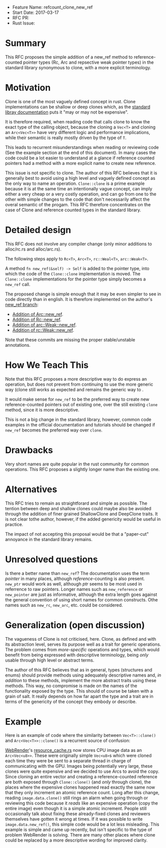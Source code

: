 - Feature Name: refcount_clone_new_ref
- Start Date: 2017-03-17
- RFC PR:
- Rust Issue:

# Summary
[summary]: #summary

This RFC proposes the simple addition of a new_ref method to reference-counted pointer types (Rc, Arc and repsective weak pointer types) in the standard library synonymous to clone, with a more explicit terminology.

# Motivation
[motivation]: #motivation

Clone is one of the most vaguely defined concept in rust. Clone implementations can be shallow or deep clones which, as the [standard libray documentation](https://doc.rust-lang.org/std/clone/trait.Clone.html) puts it "may or may not be expensive".

It is therefore required, when reading code that calls clone to know the exact type of the calling object, because the cloning a ```Vec<T>``` and cloning an ```Arc<Vec<T>>``` have very different logic and performance implications, while their semantic is really mostly driven by the type of ```T```.

This leads to recurrent misunderstandings when reading or reviewing code (See the example section at the end of this document).
In many cases the code could be a lot easier to understand at a glance if reference counted pointers had a method with a more explicit name to create new reference.

This issue is not specific to clone. The author of this RFC believes that it is generally best to avoid using a high level and vaguely defined concept as the only way to name an operation. ```Clone::clone``` is a prime example because it is at the same time an intentionally vague concept, can imply either a very cheap or a very costly operation, and can go from one to the other with simple changes to the code that don't necessarily affect the overal semantic of the progam. This RFC therefore concentrates on the case of Clone and reference counted types in the standard library.

# Detailed design
[design]: #detailed-design

This RFC does not involve any compiler change (only minor additions to alloc/rc.rs and alloc/arc.rs).

The following steps apply to ```Rc<T>```, ```Arc<T>```, ```rc::Weal<T>```, ```arc::Weak<T>```.

A method ```fn new_ref(&self) -> Self``` is added to the pointer type, into which the code of the ```Clone::clone``` implementation is moved.
The ```Clone::clone``` implementations for the pointer type simply becomes a ```new_ref``` call.

The proposed change is simple enough that it may be even simpler to see in code directly than in english.
It is therefore implemented on the author's [new_ref branch](https://github.com/nical/rust/tree/new_ref):
 - [Addition of Arc::new_ref](https://github.com/nical/rust/commit/392e105b0dd3ffb44beb8cbf853f75493a5167b5).
 - [Addition of Rc::new_ref](https://github.com/nical/rust/commit/5903ed4aa3ddb825f8b9b3412b3240f07193b711).
 - [Addition of arc::Weak::new_ref](https://github.com/nical/rust/commit/6f72fe1e208d96917c806bb4895b7014c1bfe164).
 - [Addition of rc::Weak::new_ref](https://github.com/nical/rust/commit/ddbd2b5e7e42d6be11194abef4f5d12ec11aa41e).

Note that these commits are missing the proper stable/unstable annotations.

# How We Teach This
[how-we-teach-this]: #how-we-teach-this

Note that this RFC proposes a more descriptive way to do express an operation, but does not prevent from continuing to use the more generic way (clone still works as expected and remains the generic way to .

It would make sense for ```new_ref``` to be the preferred way to create new reference-counted pointers out of existing one, over the still existing ```clone``` method, since it is more descriptive.

This is not a big change in the standard library, however, common code examples in the official documentation and tutorials should be changed if ```new_ref``` becomes the preferred way over ```clone```.

# Drawbacks
[drawbacks]: #drawbacks

Very short names are quite popular in the rust community for common operations. This RFC proposes a slightly longer name than the existing one.

# Alternatives
[alternatives]: #alternatives

This RFC tries to remain as straightforard and simple as possible. The tention between deep and shallow clones could maybe also be avoided through the addition of finer grained ShallowClone and DeepClone traits. It is not clear tothe author, however, if the added genericity would be useful in practice.

The impact of not accepting this proposal would be that a "paper-cut" annoyance in the standard library remains.

# Unresolved questions
[unresolved]: #unresolved-questions

Is there a better name than ```new_ref```? The documentation uses the term _pointer_ in many places, although _reference_-counting is also present. ```new_ptr``` would work as well, although _ptr_ seems to be most used in referrence to raw pointers.
Longer names such as ```new_reference``` or ```new_pointer``` are just as informative, although the extra length goes against the general convention of using short names for common constructs.
Othe names such as ```new_rc```, ```new_arc```, etc. could be considered.

# Generalization (open discussion)

The vagueness of Clone is not criticised, here. Clone, as defined and with its abstraction level, serves its purpose well as a trait for generic operations. The problem comes from _more-specific_ operations and types, which would benefit from being expressed with descriptive terminology, being _only_ usable through high level or abstract terms.

The author of this RFC believes that as in general, types (structures and enums) should provide methods using adequately descriptive names and, _in addition_ to these methods, implement the more abstract traits using these methods. This way, no compromise is made on the names of the functionality exposed by the type. This should of course be taken with a grain of salt. It really depends on how far apart the type and a trait are in terms of the genericity of the concept they embody or describe.

# Example
Here is an example of code where the similarity between ```Vec<T>::clone()``` and ```Arc<Vec<T>>::clone()``` is a recurrent source of confusion:

[WebRender](https://github.com/servo/webrender)'s [resource_cache.rs](https://github.com/servo/webrender/blob/e1ba6ff8146a0ba7a33bb9af6390b34f6b313b78/webrender/src/resource_cache.rs#L381) now stores CPU image data as an ```Arc<Vec<u8>>```. These were originally simple ```Vec<u8>```s which were cloned each time they were be sent to a separate thread in charge of communicating with the GPU. Images being potentially very large, these clones were quite expensive and we decided to use Arcs to avoid the copy. Since cloning an entire vector and creating a reference-counted reference are both exposed through ```Clone::clone()``` (and _only_ through clone), the places where the expensive clones happened read exactly the same now that they only increment an atomic reference count. Long after this change, reading ```image.data.clone()``` still rings an alarm when going through or reviewing this code because it _reads_ like an expensive operation (copy the entire image) even though it is a simple atomic increment. People still occasionally talk about fixing these already-fixed clones and reviewers themselves have gotten it wrong at times. If it was possible to write ```image.data.new_ref()```, this simple code would be a lot less misleading.
This example is simple and came up recently, but isn't specific to the type of problem WebRender is solving. There are many other places where clone could be replaced by a more descriptive wording for improved clarity.
